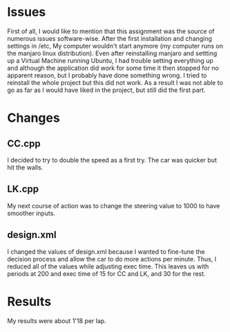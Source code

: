 # Issues
First of all, I would like to mention that this assignment was the source of numerous issues software-wise. After the first installation and changing settings in /etc, My computer wouldn't start anymore (my computer runs on the manjaro linux distribution). Even after reinstalling manjaro and settting up a Virtual Machine running Ubuntu, I had trouble setting everything up and although the application did work for some time it then stopped for no apparent reason, but I probably have done something wrong. I tried to reinstall the whole project but this did not work. As a result I was not able to go as far as I would have liked in the project, but still did the first part.

# Changes
## CC.cpp
I decided to try to double the speed as a first try. The car was quicker but hit the walls.
## LK.cpp
My next course of action was to change the steering value to 1000 to have smoother inputs.
## design.xml 
I changed the values of design.xml because I wanted to fine-tune the decision process and allow the car to do more actions per minute. Thus, I reduced all of the values while adjusting exec time. This leaves us with periods at 200 and exec time of 15 for CC and LK, and 30 for the rest.

# Results
My results were about 1'18 per lap.
